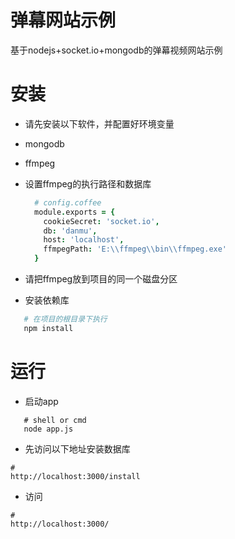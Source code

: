 弹幕网站示例
===
基于nodejs+socket.io+mongodb的弹幕视频网站示例

安装
===
- 请先安装以下软件，并配置好环境变量
 - mongodb
 - ffmpeg

- 设置ffmpeg的执行路径和数据库
  ```coffeescript
    # config.coffee
    module.exports = {
      cookieSecret: 'socket.io',
      db: 'danmu',
      host: 'localhost',
      ffmpegPath: 'E:\\ffmpeg\\bin\\ffmpeg.exe'
    }
  ```
 - 请把ffmpeg放到项目的同一个磁盘分区

- 安装依赖库
 ```coffeescript
    # 在项目的根目录下执行
    npm install
 ```

运行
===
- 启动app
 ```
    # shell or cmd
    node app.js
 ```
- 先访问以下地址安装数据库
 ```
 #
 http://localhost:3000/install
 ```
- 访问
 ```
 #
 http://localhost:3000/
 ```
